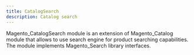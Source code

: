 ```yaml
---
title: CatalogSearch
description: Catalog search
---
```


Magento_CatalogSearch module is an extension of Magento_Catalog module that allows to use search engine for product searching capabilities.
The module implements Magento_Search library interfaces.
